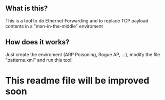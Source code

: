 ## What is this?
This is a tool to do Ethernet Forwarding and to replace TCP payload contents in a "man-in-the-middle" enviroment

## How does it works?
Just create the enviroment (ARP Poisoning, Rogue AP, ...), modify the file "patterns.xml" and run this tool!

# This readme file will be improved soon